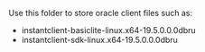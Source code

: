Use this folder to store oracle client files such as:

- instantclient-basiclite-linux.x64-19.5.0.0.0dbru
- instantclient-sdk-linux.x64-19.5.0.0.0dbru

